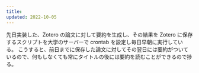 ```yaml
---
title: 
updated: 2022-10-05
---
```


先日実装した、Zotero の論文に対して要約を生成し、その結果を Zotero に保存するスクリプトを大学のサーバーで crontab を設定し毎日早朝に実行している。
こうすると、前日までに保存した論文に対してその翌日には要約がついているので、何もしなくても常にタイトルの後には要約を読むことができるので捗る。
